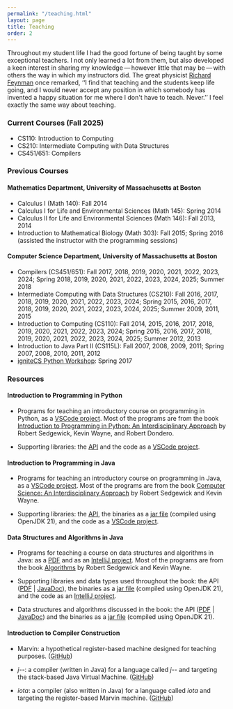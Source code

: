```yaml
---
permalink: "/teaching.html"
layout: page
title: Teaching
order: 2
---
```


Throughout my student life I had the good fortune of being taught by some exceptional teachers. I not only learned a lot from them, but also developed a keen interest in sharing my knowledge — however little that may be — with others the way in which my instructors did. The great physicist [Richard Feynman](http://en.wikipedia.org/wiki/Richard_Feynman) once remarked, ‘‘I find that teaching and the students keep life going, and I would never accept any position in which somebody has invented a happy situation for me where I don't have to teach. Never.’’ I feel exactly the same way about teaching.

### Current Courses (Fall 2025)

- CS110: Introduction to Computing
- CS210: Intermediate Computing with Data Structures
- CS451/651: Compilers

### Previous Courses

#### Mathematics Department, University of Massachusetts at Boston

- Calculus I (Math 140): Fall 2014
- Calculus I for Life and Environmental Sciences (Math 145): Spring 2014
- Calculus II for Life and Environmental Sciences (Math 146): Fall 2013, 2014
- Introduction to Mathematical Biology (Math 303): Fall 2015; Spring 2016 (assisted the instructor with the programming sessions)

#### Computer Science Department, University of Massachusetts at Boston

- Compilers (CS451/651): Fall 2017, 2018, 2019, 2020, 2021, 2022, 2023, 2024; Spring 2018, 2019, 2020, 2021, 2022, 2023, 2024, 2025; Summer 2018
- Intermediate Computing with Data Structures (CS210): Fall 2016, 2017, 2018, 2019, 2020, 2021, 2022, 2023, 2024; Spring 2015, 2016, 2017, 2018, 2019, 2020, 2021, 2022, 2023, 2024, 2025; Summer 2009, 2011, 2015
- Introduction to Computing (CS110): Fall 2014, 2015, 2016, 2017, 2018, 2019, 2020, 2021, 2022, 2023, 2024; Spring 2015, 2016, 2017, 2018, 2019, 2020, 2021, 2022, 2023, 2024, 2025; Summer 2012, 2013
- Introduction to Java Part II (CS115L): Fall 2007, 2008, 2009, 2011; Spring 2007, 2008, 2010, 2011, 2012
- [igniteCS Python Workshop](https://ignitecs.withgoogle.com/): Spring 2017

### Resources

#### Introduction to Programming in Python

- Programs for teaching an introductory course on programming in Python, as a [VSCode project](https://www.cs.umb.edu/~siyer/teaching/ipp.zip). Most of the programs are from the book [Introduction to Programming in Python: An Interdisciplinary Approach](https://www.amazon.com/Introduction-Programming-Python-Interdisciplinary-Approach/dp/0134076435/) by Robert Sedgewick, Kevin Wayne, and Robert Dondero. 

- Supporting libraries: the [API](https://www.cs.umb.edu/~siyer/teaching/stdlib-python.pdf) and the code as a [VSCode project](https://www.cs.umb.edu/~siyer/teaching/stdlib-python.zip).

#### Introduction to Programming in Java

- Programs for teaching an introductory course on programming in Java, as a [VSCode project](https://www.cs.umb.edu/~siyer/teaching/ipj.zip). Most of the programs are from the book [Computer Science: An Interdisciplinary Approach](https://www.amazon.com/Computer-Science-Interdisciplinary-Robert-Sedgewick/dp/0134076427/) by Robert Sedgewick and Kevin Wayne. 

- Supporting libraries: the [API](https://www.cs.umb.edu/~siyer/teaching/stdlib-java.pdf), the binaries as a [jar file](https://www.cs.umb.edu/~siyer/teaching/stdlib.jar) (compiled using OpenJDK 21), and the code as a [VSCode project](https://www.cs.umb.edu/~siyer/teaching/stdlib.zip).

#### Data Structures and Algorithms in Java

- Programs for teaching a course on data structures and algorithms in Java: as a [PDF](https://www.cs.umb.edu/~siyer/teaching/dsaj.pdf) and as an [IntelliJ project](https://www.cs.umb.edu/~siyer/teaching/dsaj.zip). Most of the programs are from the book [Algorithms](https://www.amazon.com/Algorithms-4th-Robert-Sedgewick/dp/032157351X/) by Robert Sedgewick and Kevin Wayne. 

- Supporting libraries and data types used throughout the book: the API ([PDF](https://www.cs.umb.edu/~siyer/teaching/stdlib-java.pdf) \| [JavaDoc](https://www.cs.umb.edu/~siyer/teaching/stdlib-javadoc)), the binaries as a [jar file](https://www.cs.umb.edu/~siyer/teaching/stdlib.jar) (compiled using OpenJDK 21), and the code as an [IntelliJ project](https://www.cs.umb.edu/~siyer/teaching/stdlib.zip).

- Data structures and algorithms discussed in the book: the API ([PDF](https://www.cs.umb.edu/~siyer/teaching/dsalib-java.pdf) \| [JavaDoc](https://www.cs.umb.edu/~siyer/teaching/dsa-javadoc)) and the binaries as a [jar file](https://www.cs.umb.edu/~siyer/teaching/dsa.jar) (compiled using OpenJDK 21).

#### Introduction to Compiler Construction

- Marvin: a hypothetical register-based machine designed for teaching purposes. ([GitHub](https://github.com/swamiiyer/marvin))

- *j\-\-*: a compiler (written in Java) for a language called *j\-\-* and targeting the stack-based Java Virtual Machine. ([GitHub](https://github.com/swamiiyer/j--))

- *iota*: a compiler (also written in Java) for a language called *iota* and targeting the register-based Marvin machine. ([GitHub](https://github.com/swamiiyer/iota))
